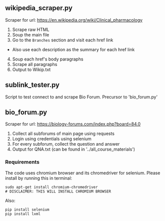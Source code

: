 ## wikipedia_scraper.py
Scraper for url: https://en.wikipedia.org/wiki/Clinical_pharmacology
1. Scrape raw HTML
2. Soup the main file
3. Go to the `Branches` section and visit each href link
- Also use each description as the summary for each href link
4. Soup each href's body paragraphs
5. Scrape all paragraphs
6. Output to Wikip.txt


## sublink_tester.py
Script to test connect to and scrape Bio Forum.
Precursor to 'bio_forum.py'


## bio_forum.py
Scraper for url: https://biology-forums.com/index.php?board=84.0
1. Collect all subforums of main page using requests
2. Login using credentials using selenium
3. For every subforum, collect the question and answer
4. Output for QNA.txt (can be found in '../all_course_materials')

### Requirements
The code uses chromium browser and its chromedriver for selenium. Please install by running this in terminal:
```
sudo apt-get install chromium-chromedriver
# DISCLAIMER: THIS WILL INSTALL CHROMIUM BROWSER
```
Also: 
```
pip install selenium
pip install lxml
```
